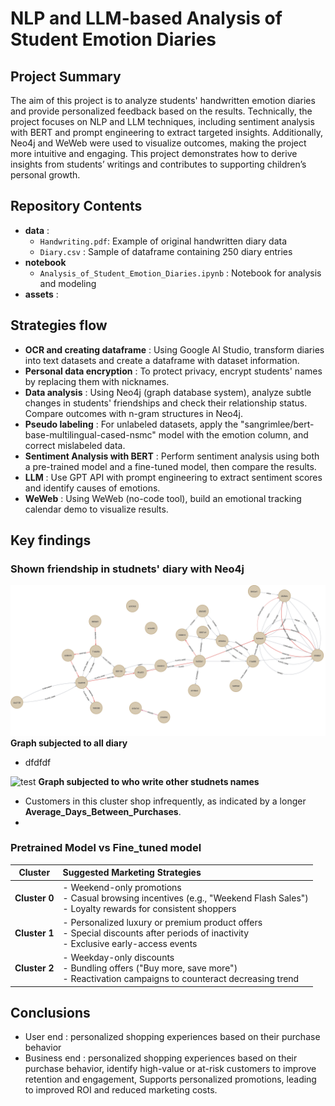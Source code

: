 # NLP and LLM-based Analysis of Student Emotion Diaries

## Project Summary
The aim of this project is to analyze students' handwritten emotion diaries and provide personalized feedback based on the results.
Technically, the project focuses on NLP and LLM techniques, including sentiment analysis with BERT and prompt engineering to extract targeted insights.
Additionally, Neo4j and WeWeb were used to visualize outcomes, making the project more intuitive and engaging.
This project demonstrates how to derive insights from students’ writings and contributes to supporting children’s personal growth.

## Repository Contents
- **data** :
  - `Handwriting.pdf`: Example of original handwritten diary data
  - `Diary.csv` : Sample of dataframe containing 250 diary entries  
- **notebook**
  - `Analysis_of_Student_Emotion_Diaries.ipynb` : Notebook for analysis and modeling
- **assets** :


## Strategies flow
- **OCR and creating dataframe** : Using Google AI Studio, transform diaries into text datasets and create a dataframe with dataset information.
- **Personal data encryption** : To protect privacy, encrypt students' names by replacing them with nicknames.
- **Data analysis** : Using Neo4j (graph database system), analyze subtle changes in students' friendships and check their relationship status. Compare outcomes with n-gram structures in Neo4j.
- **Pseudo labeling** : For unlabeled datasets, apply the "sangrimlee/bert-base-multilingual-cased-nsmc" model with the emotion column, and correct mislabeled data.
- **Sentiment Analysis with BERT** : Perform sentiment analysis using both a pre-trained model and a fine-tuned model, then compare the results.
- **LLM** : Use GPT API with prompt engineering to extract sentiment scores and identify causes of emotions.
- **WeWeb** : Using WeWeb (no-code tool), build an emotional tracking calendar demo to visualize results.
  
## Key findings

### Shown friendship in studnets' diary with Neo4j

![test](assets/Neo4jgraph1.png)
**Graph subjected to all diary**
- dfdfdf

![test](assets/Neo4jgraph2.png)
**Graph subjected to who write other studnets names**
- Customers in this cluster shop infrequently, as indicated by a longer **Average_Days_Between_Purchases**.
- 



### Pretrained Model vs Fine_tuned model

<div align="center">
  
| Cluster | Suggested Marketing Strategies |
|:-------:|:-------------------------------|
| **Cluster 0** | - Weekend-only promotions<br>- Casual browsing incentives (e.g., "Weekend Flash Sales")<br>- Loyalty rewards for consistent shoppers |
| **Cluster 1** | - Personalized luxury or premium product offers<br>- Special discounts after periods of inactivity<br>- Exclusive early-access events |
| **Cluster 2** | - Weekday-only discounts<br>- Bundling offers ("Buy more, save more")<br>- Reactivation campaigns to counteract decreasing trend |

</div>

## Conclusions

- User end : personalized shopping experiences based on their purchase behavior
- Business end : personalized shopping experiences based on their purchase behavior, identify high-value or at-risk customers to improve retention and engagement, Supports personalized promotions, leading to improved ROI and reduced marketing costs.

